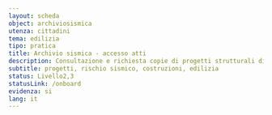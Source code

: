 ```yaml
---
layout: scheda
object: archiviosismica
utenza: cittadini
tema: edilizia
tipo: pratica
title: Archivio sismica - accesso atti
description: Consultazione e richiesta copie di progetti strutturali di costruzioni in zona sismica presentati in tutto il territorio regionale
subtitle: progetti, rischio sismico, costruzioni, edilizia
status: Livello2,3
statusLink: /onboard
evidenza: si
lang: it
---
```

